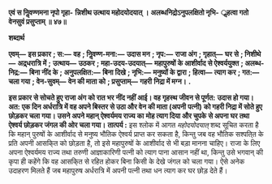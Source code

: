 **एवं स निॢवण्णमना नृपो गृहा-** **न्निशीथ उत्थाय महोदयोदयात् ।** **अलब्धनिद्रोऽनुपलक्षितो नृभि-** **ॢहत्वा गतो वेनसुवं प्रसुप्ताम् ॥ ४७॥** 

**शब्दार्थ** 

**एवम्—** **इस प्रकार** **; स:—** **वह** **; निॢवण्ण-मना:—** **उदास मन** **; नृप:—** **राजा अंग** **; गृहात्—** **घर से** **; निशीथे—** **अद्र्धरात्रि में** **;** **उत्थाय—** **उठकर** **; महा-उदय-उदयात्—** **महापुरुषों के आशीर्वाद से ऐश्वर्ययुक्त** **; अलब्ध-निद्र:—** **बिना नींद के** **; अनुपलक्षित:—** **बिना दिखे** **; नृभि:—** **मनुष्यों के द्वारा** **; हित्वा—** **त्याग कर** **; गत:—** **चला गया** **; वेन-सुवम्—** **वेन की माता को** **; प्रसुप्ताम्—** **गहरी** **निद्रा में मग्न।** **.** 

**इस प्रकार से सोचते हुए राजा अंग को रात भर नींद नहीं आई। वह गृहस्थ जीवन से पूर्णत:** **उदास हो गया। अत: एक दिन अर्धरात्रि में वह अपने बिस्तर से उठा और वेन की माता (अपनी** **पत्नी) को गहरी निद्रा में सोते हुए छोड़कर चला गया। उसने अपने महान् ऐश्वर्यमय राज्य का** **मोह त्याग दिया और चुपके से अपना घर तथा ऐश्वर्य छोड़कर जंगल की ओर चला गया।** **तात्पर्य :** इस श्लोक में आगत *महोदयोदयात्* शब्द सूचित करता है कि महान् पुरुषों के आशीर्वाद से मनुष्य भौतिक ऐश्वर्य प्राप्त कर सकता है, किन्तु जब वह भौतिक सश्पति्त के प्रति अपनी आसकि्त को छोड़ता है, तो इसे महापुरुषों के आशीर्वाद से भी बड़ा मानना चाहिए। राजा के लिए अपना ऐश्वर्यमय राज्य तथा तरुणी आज्ञाकारिणी पत्नी को त्याग पाना आसान नहीं था, किन्तु उसे भगवान् की कृपा ही कहेंगे कि वह आसकि्त से रहित होकर बिना किसी के देखे जंगल को चला गया। ऐसे अनेक उदाहरण मिलते हैं जब महापुरुष अर्धरात्रि में अपनी पत्नी तथा धन त्याग कर घर छोड़ देते हैं।  